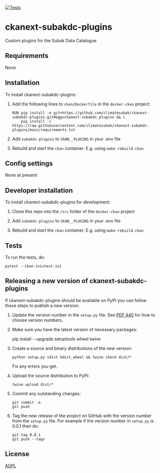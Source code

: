 [![Tests](https://github.com/ClimateSubak/ckanext-subakdc-plugins/workflows/Tests/badge.svg?branch=main)](https://github.com/ClimateSubak/ckanext-subakdc-plugins/actions)

# ckanext-subakdc-plugins
Custom plugins for the Subak Data Catalogue

## Requirements
None

## Installation
To install ckanext-subakdc-plugins:

1. Add the following lines to `ckan/Dockerfile` in the `docker-ckan` project:

    ```
    RUN pip install -e git+https://github.com/climatesubak/ckanext-subakdc-plugins.git#egg=ckanext-subakdc-plugins && \
        pip install -r https://raw.githubusercontent.com/climatesubak/ckanext-subakdc-plugins/main/requirements.txt
    ```

3. Add `subakdc-plugins` to `CKAN__PLUGINS` in your .env file

4. Rebuild and start the `ckan` container. E.g. using `make rebuild.ckan`


## Config settings
None at present

## Developer installation
To install ckanext-subakdc-plugins for development:

1. Clone this repo into the `/src` folder of the `docker-ckan` project

2. Add `subakdc-plugins` to `CKAN__PLUGINS` in your .env file

3. Rebuild and start the `ckan` container. E.g. using `make rebuild.ckan`

## Tests

To run the tests, do:

    pytest --ckan-ini=test.ini


## Releasing a new version of ckanext-subakdc-plugins

If ckanext-subakdc-plugins should be available on PyPI you can follow these steps to publish a new version:

1. Update the version number in the `setup.py` file. See [PEP 440](http://legacy.python.org/dev/peps/pep-0440/#public-version-identifiers) for how to choose version numbers.

2. Make sure you have the latest version of necessary packages:

    pip install --upgrade setuptools wheel twine

3. Create a source and binary distributions of the new version:

       python setup.py sdist bdist_wheel && twine check dist/*

   Fix any errors you get.

4. Upload the source distribution to PyPI:

       twine upload dist/*

5. Commit any outstanding changes:

       git commit -a
       git push

6. Tag the new release of the project on GitHub with the version number from
   the `setup.py` file. For example if the version number in `setup.py` is
   0.0.1 then do:

       git tag 0.0.1
       git push --tags

## License

[AGPL](https://www.gnu.org/licenses/agpl-3.0.en.html)
